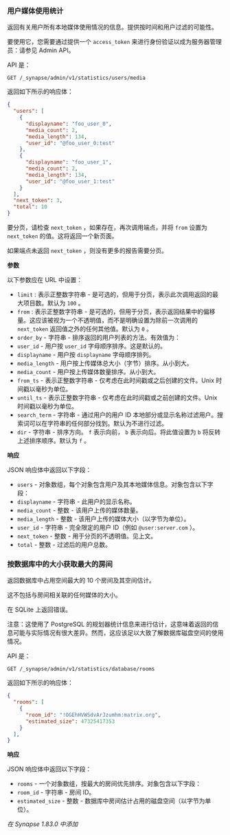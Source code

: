 ﻿### 用户媒体使用统计

返回有关用户所有本地媒体使用情况的信息。提供按时间和用户过滤的可能性。

要使用它，您需要通过提供一个 `access_token` 来进行身份验证以成为服务器管理员：请参见 Admin API。

API 是：

```
GET /_synapse/admin/v1/statistics/users/media
```

返回如下所示的响应体：

```json
{
  "users": [
    {
      "displayname": "foo_user_0",
      "media_count": 2,
      "media_length": 134,
      "user_id": "@foo_user_0:test"
    },
    {
      "displayname": "foo_user_1",
      "media_count": 2,
      "media_length": 134,
      "user_id": "@foo_user_1:test"
    }
  ],
  "next_token": 3,
  "total": 10
}
```

要分页，请检查 `next_token` ，如果存在，再次调用端点，并将 `from` 设置为 `next_token` 的值。这将返回一个新页面。

如果端点未返回 `next_token` ，则没有更多的报告需要分页。

**参数**

以下参数应在 URL 中设置：

*   `limit` : 表示正整数字符串 - 是可选的，但用于分页，表示此次调用返回的最大项目数。默认为 `100` 。
*   `from` : 表示正整数字符串 - 是可选的，但用于分页，表示返回结果中的偏移量。这应该被视为一个不透明值，而不是明确设置为除前一次调用的 `next_token` 返回值之外的任何其他值。默认为 `0` 。
*   `order_by` - 字符串 - 排序返回的用户列表的方法。有效值为：
*   `user_id` - 用户按 `user_id` 字母顺序排序。这是默认的。
*   `displayname` - 用户按 `displayname` 字母顺序排列。
*   `media_length` - 用户按上传媒体总大小（字节）排序。从小到大。
*   `media_count` - 用户按上传媒体数量排序。从小到大。
*   `from_ts` - 表示正整数字符串 - 仅考虑在此时间戳或之后创建的文件。Unix 时间戳以毫秒为单位。
*   `until_ts` - 表示正整数字符串 - 仅考虑在此时间戳或之前创建的文件。Unix 时间戳以毫秒为单位。
*   `search_term` - 字符串 - 通过用户的用户 ID 本地部分或显示名称过滤用户。搜索词可以在字符串的任何部分找到。默认为不进行过滤。
*   `dir` - 字符串 - 排序方向。 `f` 表示向前， `b` 表示向后。将此值设置为 `b` 将反转上述排序顺序。默认为 `f` 。

**响应**

JSON 响应体中返回以下字段：

*   `users` - 对象数组，每个对象包含用户及其本地媒体信息。对象包含以下字段：
*   `displayname` - 字符串 - 此用户的显示名称。
*   `media_count` - 整数 - 该用户上传的媒体数量。
*   `media_length` - 整数 - 该用户上传的媒体大小（以字节为单位）。
*   `user_id` - 字符串 - 完全限定的用户 ID（例如 `@user:server.com` ）。
*   `next_token` - 整数 - 用于分页的不透明值。见上文。
*   `total` - 整数 - 过滤后的用户总数。

### 按数据库中的大小获取最大的房间

返回数据库中占用空间最大的 10 个房间及其空间估计。

这不包括与房间相关联的任何媒体的大小。

在 SQLite 上返回错误。

注意：这使用了 PostgreSQL 的规划器统计信息来进行估计，这意味着返回的信息可能与实际情况有很大差异。然而，这应该足以大致了解数据库磁盘空间的使用情况。

API 是：

```
GET /_synapse/admin/v1/statistics/database/rooms
```

返回如下所示的响应体：

```json
{
  "rooms": [
    {
      "room_id": "!OGEhHVWSdvArJzumhm:matrix.org",
      "estimated_size": 47325417353
    }
  ],
}
```

**响应**

JSON 响应体中返回以下字段：

*   `rooms` - 一个对象数组，按最大的房间优先排序。对象包含以下字段：
*   `room_id` - 字符串 - 房间 ID。
*   `estimated_size` - 整数 - 数据库中房间估计占用的磁盘空间（以字节为单位）。

_在 Synapse 1.83.0 中添加_